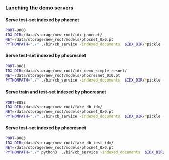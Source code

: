 ### Lanching the demo servers

#### Serve test-set indexed by phocnet
```bash
PORT=8080
IDX_DIR=/data/storage/new_root/idx_phocnet/
NET=/data/storage/new_root/models/phocnet_0x0.pt   
PYTHONPATH="./" ./bin/cb_service -indexed_documents  $IDX_DIR/*pickle -embeding_net $NET -port $PORT -document_root '/data/archiv/public/'

```

#### Serve test-set indexed by phocresnet
```bash
PORT=8081
IDX_DIR=/data/storage/new_root/idx_demo_simple_resnet/
NET=/data/storage/new_root/models/phocresnet_0x0.pt   
PYTHONPATH="./" ./bin/cb_service -indexed_documents  $IDX_DIR/*pickle -embeding_net $NET -port $PORT -document_root '/data/archiv/public/'

```

#### Serve train and test-set indexed by phocresnet
```bash
PORT=8082
IDX_DIR=/data/storage/new_root/fake_db_idx/
NET=/data/storage/new_root/models/phocnet_0x0.pt   
PYTHONPATH="./" ./bin/cb_service -indexed_documents  $IDX_DIR/*pickle -embeding_net $NET -port $PORT -document_root '/data/archiv/public/'

```

#### Serve test-set indexed by phocresnet
```bash
PORT=8083
IDX_DIR=/data/storage/new_root/fake_db_test_idx/
NET=/data/storage/new_root/models/phocnet_0x0.pt   
PYTHONPATH="./" python3  ./bin/cb_service -indexed_documents  $IDX_DIR/*pickle -embeding_net $NET -port $PORT -document_root '/data/archiv/public/'

```